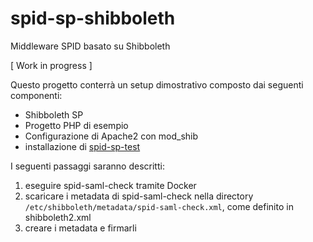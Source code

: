 # spid-sp-shibboleth
Middleware SPID basato su Shibboleth

[ Work in progress ] 

Questo progetto conterrà un setup dimostrativo composto dai seguenti componenti:

- Shibboleth SP
- Progetto PHP di esempio
- Configurazione di Apache2 con mod_shib
- installazione di [spid-sp-test](https://github.com/italia/spid-sp-test)

I seguenti passaggi saranno descritti:

1. eseguire spid-saml-check tramite Docker
2. scaricare i metadata di spid-saml-check nella directory `/etc/shibboleth/metadata/spid-saml-check.xml`, come definito in shibboleth2.xml
3. creare i metadata e firmarli


